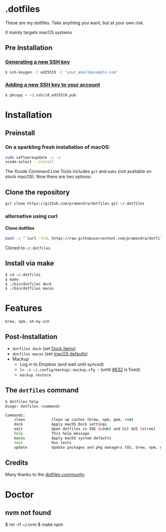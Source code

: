# .dotfiles

These are my dotfiles. Take anything you want, but at your own risk.

It mainly targets macOS systems

## Pre Installation

### [Generating a new SSH key](https://docs.github.com/en/authentication/connecting-to-github-with-ssh/generating-a-new-ssh-key-and-adding-it-to-the-ssh-agent#generating-a-new-ssh-key)

```bash
$ ssh-keygen -t ed25519 -C "your_email@example.com"
```

### [Adding a new SSH key to your account](https://docs.github.com/en/authentication/connecting-to-github-with-ssh/adding-a-new-ssh-key-to-your-github-account#adding-a-new-ssh-key-to-your-account)

```bash
$ pbcopy < ~/.ssh/id_ed25519.pub
```

# Installation

## Preinstall

### On a sparkling fresh installation of macOS:

```bash
sudo softwareupdate -i -a
xcode-select --install
```

The Xcode Command Line Tools includes `git` and `make` (not available on stock macOS). Now there are two options:

## Clone the repository

```bash
git clone https://github.com/pramendra/dotfiles.git ~/.dotfiles
```

### alternative using curl

#### Clone dotfiles

```bash
bash -c "`curl -fsSL https://raw.githubusercontent.com/pramendra/dotfiles/master/remote-install.sh`"
```

Cloned to `~/.dotfiles`

## Install via make

```bash
$ cd ~/.dotfiles
$ make
$ ./bin/dotfiles dock
$ ./bin/dotfiles macos
```

# Features

```
brew, npm, oh-my-zsh
```

## Post-Installation

- `dotfiles dock` (set [Dock items](./macos/dock.sh))
- `dotfiles macos` (set [macOS defaults](./macos/defaults.sh))
- Mackup
  - Log in to Dropbox (and wait until synced)
  - `ln -s ~/.config/mackup/.mackup.cfg ~` (until [#632](https://github.com/lra/mackup/pull/632) is fixed)
  - `mackup restore`

## The `dotfiles` command

```bash
$ dotfiles help
Usage: dotfiles <command>

Commands:
    clean            Clean up caches (brew, npm, gem, rvm)
    dock             Apply macOS Dock settings
    edit             Open dotfiles in IDE (code) and Git GUI (stree)
    help             This help message
    macos            Apply macOS system defaults
    test             Run tests
    update           Update packages and pkg managers (OS, brew, npm, gem)
```

## Credits

Many thanks to the [dotfiles community](https://dotfiles.github.io).

# Doctor

## nvm not found

$ rm -rf ~/.nvm
$ make npm
